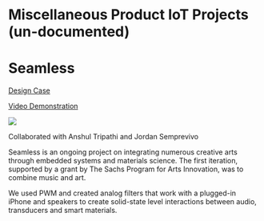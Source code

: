 # Miscellaneous Product IoT Projects (un-documented)

# Seamless
[Design Case](https://www.saifkhawaja.com/seamless)

[Video Demonstration](https://youtu.be/tIBk68pGvAc)

![](https://github.com/safekhawaja/misc_IoT/blob/master/IMG_1288.jpg)

Collaborated with Anshul Tripathi and Jordan Semprevivo

Seamless is an ongoing project on integrating numerous creative arts through embedded systems and materials science. The first iteration, supported by a grant by The Sachs Program for Arts Innovation, was to combine music and art. 

We used PWM and created analog filters that work with a plugged-in iPhone and speakers to create solid-state level interactions between audio, transducers and smart materials.
